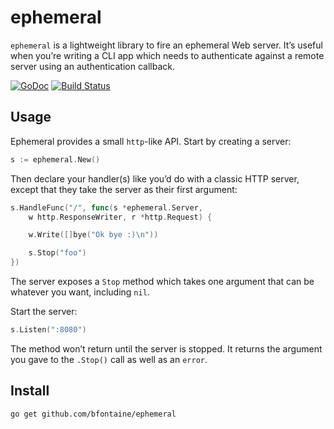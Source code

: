 # ephemeral

`ephemeral` is a lightweight library to fire an ephemeral Web server. It’s
useful when you’re writing a CLI app which needs to authenticate against a
remote server using an authentication callback.

[![GoDoc](https://godoc.org/github.com/bfontaine/ephemeral?status.svg)](https://godoc.org/github.com/bfontaine/ephemeral)
[![Build Status](https://travis-ci.org/bfontaine/ephemeral.svg?branch=master)](https://travis-ci.org/bfontaine/ephemeral)

## Usage

Ephemeral provides a small `http`-like API. Start by creating a server:

```go
s := ephemeral.New()
```

Then declare your handler(s) like you’d do with a classic HTTP server, except
that they take the server as their first argument:

```go
s.HandleFunc("/", func(s *ephemeral.Server,
    w http.ResponseWriter, r *http.Request) {

    w.Write([]bye("Ok bye :)\n"))

    s.Stop("foo")
})
```

The server exposes a `Stop` method which takes one argument that can be
whatever you want, including `nil`.

Start the server:

```go
s.Listen(":8080")
```

The method won’t return until the server is stopped. It returns the argument
you gave to the `.Stop()` call as well as an `error`.

## Install

    go get github.com/bfontaine/ephemeral
